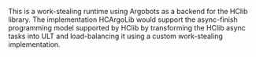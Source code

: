 This is a work-stealing runtime using Argobots as a backend for the HClib library. The implementation HCArgoLib would support the async-finish programming
model supported by HClib by transforming the HClib async tasks into ULT and load-balancing it using a custom work-stealing implementation. 
